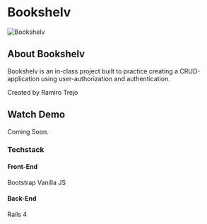 # Bookshelv
![Bookshelv](https://c2.staticflickr.com/6/5493/30118733281_b284d5bf7c_m.jpg)

## About Bookshelv
Bookshelv is an in-class project built to practice creating a CRUD-application using user-authorization and authentication. 

Created by Ramiro Trejo

## Watch Demo 
Coming Soon. 

### Techstack 
#### Front-End 
Bootstrap
Vanilla JS

#### Back-End 
Rails 4

